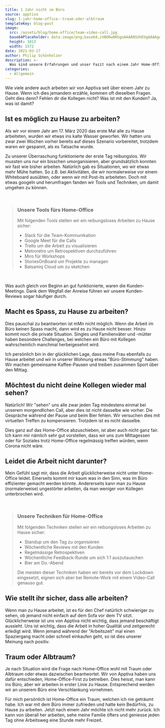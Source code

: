 ```yaml
---
title: 1 Jahr nicht im Büro
source: apptiva
slug: 1-jahr-home-office--traum-oder-albtraum
templateKey: blog-post
image:
  src: /assets/blog/home-office/team-video-call.jpg
  base64Placeholder: data:image/png;base64,iVBORw0KGgoAAAANSUhEUgAAAAgAAAAFCAIAAAD38zoCAAAACXBIWXMAAAsTAAALEwEAmpwYAAAAiElEQVR4nAF9AIL/AOvn8JGIi42EhYh+hNvX4J+jo7Oyr+Hi4wDSydKAeYCMg4abgIPEtL6cnph/gH6ZoZoA083Hl46IqJWFnp6era6tgYB6e399gouHAGVlZQAAAEFCPZ6alsS9vUtOTQAAAF9fYAD8/Pzf39/19fL38+/9+vvz9PTY19f+/v4UpUv6zzNe/gAAAABJRU5ErkJggg==
  height: 1013
  width: 1572
date: 2021-03-17
author: Philip Schönholzer
description: >-
  Was sind unsere Erfahrungen und unser Fazit nach einem Jahr Home-Office? Traum oder Albtraum?
categories:
  - Allgemein
---
```


Wie viele andere auch arbeiten wir von Apptiva seit über einem Jahr zu Hause. Wenn ich dies jemandem erzähle, kommen oft dieselben Fragen. Geht dies denn? Fehlen dir die Kollegen nicht? Was ist mit den Kunden? Ja, was ist damit?

## Ist es möglich zu Hause zu arbeiten?

Als wir vor einem Jahr am 17. März 2020 das erste Mal alle zu Hause arbeiteten, wurden wir etwas ins kalte Wasser geworfen. Wir hatten uns zwar zwei Wochen vorher bereits auf dieses Szenario vorbereitet, trotzdem waren wir gespannt, als es Tatsache wurde.

Zu unserer Überraschung funktionierte der erste Tag reibungslos. Wir mussten uns nur ein bisschen umorganisieren, aber grundsätzlich konnten wir fast wie bisher arbeiten. Natürlich gab es Situationen, wo wir etwas mehr Mühe hatten. So z.B. bei Aktivitäten, die wir normalerweise vor einem Whiteboard ausübten, oder wenn wir mit Post-its arbeiteten. Doch mit etwas googeln und herumfragen fanden wir Tools und Techniken, um damit umgehen zu können.

&nbsp;

> ### Unsere Tools fürs Home-Office
>
> Mit folgenden Tools stellen wir ein reibungsloses Arbeiten zu Hause sicher:
>
> - Slack für die Team-Kommunikation
> - Google Meet für die Calls
> - Trello um die Arbeit zu visualisieren
> - Metroretro um Retrospektiven durchzuführen
> - Miro für Workshops
> - StoriesOnBoard um Projekte zu managen
> - Balsamiq Cloud um zu sketchen

&nbsp;

Was auch gleich von Beginn an gut funktionierte, waren die Kunden-Meetings. Dank dem Wegfall der Anreise führen wir unsere Kunden-Reviews sogar häufiger durch.

## Macht es Spass, zu Hause zu arbeiten?

Dies pauschal zu beantworten ist mMn nicht möglich. Wenn die Arbeit im Büro keinen Spass macht, dann wird es zu Hause nicht besser. Hinzu kommt noch die private Situation. Singles und Familienväter und -mütter haben besondere Challenges, bei welchen ein Büro mit Kollegen wahrscheinlich manchmal herbeigesehnt wird.

Ich persönlich bin in der glücklichen Lage, dass meine Frau ebenfalls zu Hause arbeitet und wir in unserer Wohnung etwas "Büro-Stimmung" haben. Wir machen gemeinsame Kaffee-Pausen und treiben zusammen Sport über den Mittag.

## Möchtest du nicht deine Kollegen wieder mal sehen?

Natürlich! Wir "sehen" uns alle zwar jeden Tag mindestens einmal bei unserem morgendlichen Call, aber dies ist nicht dasselbe wie vorher. Die Gespräche während der Pause und beim Bier fehlen. Wir versuchen dies mit virtuellen Treffen zu kompensieren. Trotzdem ist es nicht dasselbe.

Dies ganz auf das Home-Office abzuschieben, ist aber auch nicht ganz fair. Ich kann mir nämlich sehr gut vorstellen, dass wir uns zum Mittagessen oder für Soziales trotz Home-Office regelmässig treffen würden, wenn Corona nicht wäre.

## Leidet die Arbeit nicht darunter?

Mein Gefühl sagt mir, dass die Arbeit glücklicherweise nicht unter Home-Office leidet. Einerseits kommt mir kaum was in den Sinn, was im Büro effizienter gemacht werden könnte. Andererseits kann man zu Hause (normalerweise) ungestörter arbeiten, da man weniger von Kollegen unterbrochen wird.

&nbsp;

> ### Unsere Techniken für Home-Office
>
> Mit folgenden Techniken stellen wir ein reibungsloses Arbeiten zu Hause sicher:
>
> - Standup um den Tag zu organisieren
> - Wöchentliche Reviews mit den Kunden
> - Regelmässige Retrospektiven
> - Wöchentliche Feedback-Runde um sich 1:1 auszutauschen
> - Bier am Do.-Abend
>
> Die meisten dieser Techniken haben wir bereits vor dem Lockdown eingesetzt, eignen sich aber bei Remote-Work mit einem Video-Call genauso gut.

## Wie stellt ihr sicher, dass alle arbeiten?

Wenn man zu Hause arbeitet, ist es für den Chef natürlich schwieriger zu sehen, ob jemand nicht einfach auf dem Sofa vor dem TV sitzt. Glücklicherweise ist uns von Apptiva nicht wichtig, dass jemand beschäftigt aussieht. Uns ist wichtig, dass die Arbeit in hoher Qualität und zeitgerecht erledigt wird. Wenn jemand während der "Arbeitszeit" mal einen Spaziergang macht oder schnell einkaufen geht, so ist dies unserer Meinung nach positiv.

## Traum oder Albtraum?

Je nach Situation wird die Frage nach Home-Office wohl mit Traum oder Albtraum oder etwas dazwischen beantwortet.
Wir von Apptiva haben uns dafür entschieden, Home-Office-First zu betreiben. Dies heisst, man kann ins Büro, aber wir arbeiten in erster Linie zu Hause. Entsprechend werden wir an unserem Büro eine Verschlankung vornehmen.

Für mich persönlich ist Home-Office ein Traum, welchen ich nie geträumt habe. Ich war mit dem Büro immer zufrieden und hatte kein Bedürfnis, zu Hause zu arbeiten. Jetzt nach einem Jahr möchte ich nicht mehr zurück. Ich kann von überall her arbeiten, sehe meine Familie öfters und geniesse jeden Tag ohne Arbeitsweg eine Stunde mehr Freizeit.
